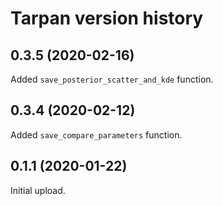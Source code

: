 # Tarpan version history


## 0.3.5 (2020-02-16)

Added `save_posterior_scatter_and_kde` function.


## 0.3.4 (2020-02-12)

Added `save_compare_parameters` function.


## 0.1.1 (2020-01-22)

Initial upload.
